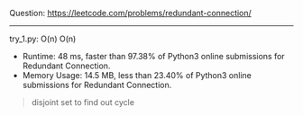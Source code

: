 Question: https://leetcode.com/problems/redundant-connection/

---

try_1.py: O(n) O(n)
* Runtime: 48 ms, faster than 97.38% of Python3 online submissions for Redundant Connection.
* Memory Usage: 14.5 MB, less than 23.40% of Python3 online submissions for Redundant Connection.

> disjoint set to find out cycle
